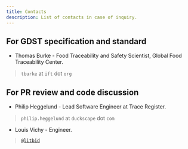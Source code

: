 ```yaml
---
title: Contacts
description: List of contacts in case of inquiry.
---
```


## For GDST specification and standard

+ Thomas Burke - Food Traceability and Safety Scientist, Global Food Traceability Center.
> `tburke` at `ift` dot `org`

## For PR review and code discussion

+ Philip Heggelund - Lead Software Engineer at Trace Register.
> `philip.heggelund` at `duckscape` dot `com`

+ Louis Vichy - Engineer.
> [`@litbid`](https://twitter.com/litbid)
